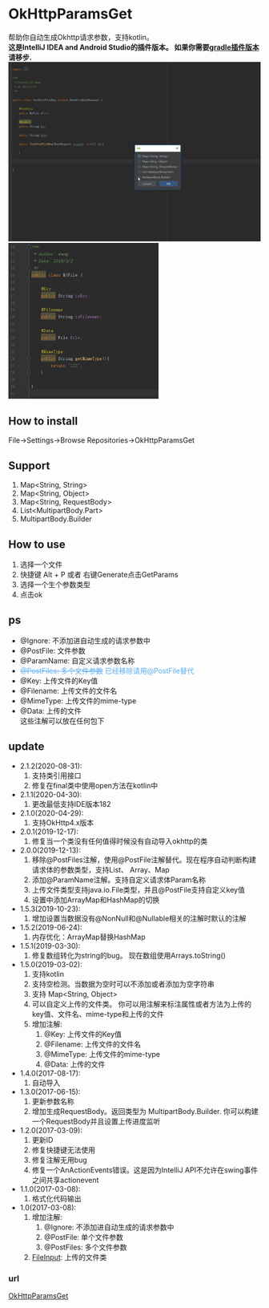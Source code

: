 # OkHttpParamsGet #
帮助你自动生成Okhttp请求参数，支持kotlin。  
**这是IntelliJ IDEA and Android Studio的插件版本。 如果你需要[gradle插件版本](https://github.com/kingwang666/HttpParam) 请移步.**  
<img src="img/getbody.gif" width="600"></img> <img src="img/file.jpg" width="300"></img>

## How to install ##
File->Settings->Browse Repositories->OkHttpParamsGet

## Support ##
      
1. Map&lt;String, String&gt;  
2. Map&lt;String, Object&gt;
3. Map&lt;String, RequestBody&gt;
4. List&lt;MultipartBody.Part&gt;
5. MultipartBody.Builder
## How to use ##
1. 选择一个文件
2. 快捷键 Alt + P 或者 右键Generate点击GetParams
3. 选择一个生个参数类型
4. 点击ok
## ps ##
- @Ignore: 不添加进自动生成的请求参数中
- @PostFile: 文件参数
- @ParamName: 自定义请求参数名称
- <span style="color:#59ABFD"><S>@PostFiles: 多个文件参数</S> 已经移除请用@PostFile替代</span>
- @Key: 上传文件的Key值
- @Filename: 上传文件的文件名
- @MimeType: 上传文件的mime-type
- @Data: 上传的文件  
这些注解可以放在任何包下

## update ##
<ul>
         <li>
            2.1.2(2020-08-31):
            <ol>
                <li>支持类引用接口</li>
                <li>修复在final类中使用open方法在kotlin中</li>
            </ol>
         </li>
         <li>
           2.1.1(2020-04-30):
           <ol>
               <li>更改最低支持IDE版本182</li>
           </ol>
         </li>
         <li>
           2.1.0(2020-04-29):
           <ol>
               <li>支持OkHttp4.x版本</li>
           </ol>
         </li>
         <li>
            2.0.1(2019-12-17):
            <ol>
                <li>修复当一个类没有任何值得时候没有自动导入okhttp的类</li>
            </ol>
         </li>
          <li>
            2.0.0(2019-12-13):
            <ol>
                <li>移除@PostFiles注解，使用@PostFile注解替代。现在程序自动判断构建请求体的参数类型，支持List、 Array、Map</li>
                <li>添加@ParamName注解。支持自定义请求体Param名称</li>
                <li>上传文件类型支持java.io.File类型，并且@PostFile支持自定义key值</li>
                <li>设置中添加ArrayMap和HashMap的切换</li>
            </ol>
          </li>
          <li>
            1.5.3(2019-10-23):
            <ol>
                <li>增加设置当数据没有@NonNull和@Nullable相关的注解时默认的注解</li>
            </ol>
          </li>
          <li>
            1.5.2(2019-06-24):
            <ol>
                <li>内存优化：ArrayMap替换HashMap</li>
            </ol>
         </li>
        <li>
            1.5.1(2019-03-30):
            <ol>
                <li>修复数组转化为string的bug。 现在数组使用Arrays.toString()</li>
            </ol>
        </li>
        <li>
            1.5.0(2019-03-02):
            <ol>
                <li>支持kotlin</li>
                <li>支持空检测。当数据为空时可以不添加或者添加为空字符串</li>
                <li>支持 Map&lt;String, Object&gt;</li>
                <li>可以自定义上传的文件类。 你可以用注解来标注属性或者方法为上传的key值、文件名、mime-type和上传的文件</li>
                <li>
                    增加注解:
                    <ol>
                        <li>@Key: 上传文件的Key值</li>
                        <li>@Filename: 上传文件的文件名</li>
                        <li>@MimeType: 上传文件的mime-type</li>
                        <li>@Data: 上传的文件</li>
                    </ol>
                </li>
            </ol>
        </li>
        <li>
            1.4.0(2017-08-17):
            <ol>
                <li>自动导入</li>
            </ol>
        </li>
        <li>
            1.3.0(2017-06-15):
            <ol>
                <li>更新参数名称</li>
                <li>增加生成RequestBody。返回类型为 MultipartBody.Builder. 你可以构建一个RequestBody并且设置上传进度监听</li>
            </ol>
        </li>
        <li>
            1.2.0(2017-03-09):
            <ol>
                <li>更新ID</li>
                <li>修复快捷键无法使用</li>
                <li>修复注解无用bug</li>
                <li>修复一个AnActionEvents错误。这是因为IntelliJ API不允许在swing事件之间共享actionevent</li>
            </ol>
        </li>
        <li>
            1.1.0(2017-03-08):
            <ol>
                <li>格式化代码输出</li>
            </ol>
        </li>
        <li>
            1.0(2017-03-08):
            <ol>
                <li>
                    增加注解:
                    <ol>
                        <li>@Ignore: 不添加进自动生成的请求参数中</li>
                        <li>@PostFile: 单个文件参数</li>
                        <li>@PostFiles: 多个文件参数</li>
                    </ol>
                </li>
                <li>
                    <a href="https://github.com/kingwang666/OkHttpParamsGet/blob/master/extra/FileInput.java">FileInput</a>: 上传的文件类
                </li>
            </ol>
        </li>
</ul>


### url ###
[OkHttpParamsGet](https://plugins.jetbrains.com/plugin/9545-okhttpparamsget)